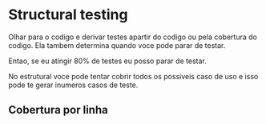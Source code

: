 # Structural testing

Olhar para o codigo e derivar testes apartir do codigo ou pela cobertura do codigo. Ela tambem determina quando voce pode parar de testar.

Entao, se eu atingir 80% de testes eu posso parar de testar. 

No estrutural voce pode tentar cobrir todos os possiveis caso de uso e isso pode te gerar inumeros casos de teste.

## Cobertura por linha


